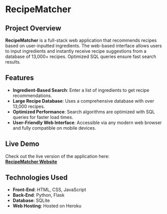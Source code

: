 # RecipeMatcher

## Project Overview
**RecipeMatcher** is a full-stack web application that recommends recipes based on user-inputted ingredients. The web-based interface allows users to input ingredients and instantly receive recipe suggestions from a database of 13,000+ recipes. Optimized SQL queries ensure fast search results.

## Features
- **Ingredient-Based Search**: Enter a list of ingredients to get recipe recommendations.
- **Large Recipe Database**: Uses a comprehensive database with over 13,000 recipes.
- **Optimized Performance**: Search algorithms are optimized with SQL queries for faster load times.
- **User-Friendly Web Interface**: Accessible via any modern web browser and fully compatible on mobile devices.

## Live Demo
Check out the live version of the application here:  
[**RecipeMatcher Website**]([https://yourlivewebsite.com](https://recipematcher-1cc26bb41183.herokuapp.com/))

## Technologies Used
- **Front-End**: HTML, CSS, JavaScript
- **Back-End**: Python, Flask
- **Database**: SQLite
- **Web Hosting**: Hosted on Heroku
